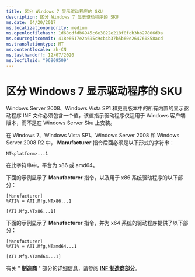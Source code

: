 ```yaml
---
title: 区分 Windows 7 显示驱动程序的 SKU
description: 区分 Windows 7 显示驱动程序的 SKU
ms.date: 04/20/2017
ms.localizationpriority: medium
ms.openlocfilehash: 1d68cdfdb6945c6e3822e218f0fcb3bb27806d9a
ms.sourcegitcommit: 418e6617e2a695c9cb4b37b5b60e264760858acd
ms.translationtype: MT
ms.contentlocale: zh-CN
ms.lasthandoff: 12/07/2020
ms.locfileid: "96809509"
---
```

# <a name="differentiating-the-sku-for-windows-7-display-drivers"></a>区分 Windows 7 显示驱动程序的 SKU


Windows Server 2008、Windows Vista SP1 和更高版本中的所有内置的显示驱动程序 INF 文件必须包含一个值，该值指示驱动程序仅适用于 Windows 客户端版本，而不是在 Windows Server Sku 上安装。

在 Windows 7、Windows Vista SP1、Windows Server 2008 和 Windows Server 2008 R2 中， **Manufacturer** 指令后面必须是以下形式的字符串：

```inf
NT<platform>...1 
```

在此字符串中，平台为 x86 或 amd64。

下面的示例显示了 **Manufacturer** 指令，以及用于 x86 系统驱动程序的以下部分：

```inf
[Manufacturer]
%ATI% = ATI.Mfg,NTx86...1

[ATI.Mfg.NTx86...1]
```

下面的示例显示了 **Manufacturer** 指令，并为 x64 系统的驱动程序提供了以下部分：

```inf
[Manufacturer]
%ATI% = ATI.Mfg,NTamd64...1

[ATI.Mfg.NTamd64...1]
```

有关 " **制造商** " 部分的详细信息，请参阅 [**INF 制造商部分**](../install/inf-manufacturer-section.md)。

 

